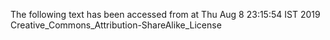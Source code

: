 The following text has been accessed from at Thu Aug 8 23:15:54 IST 2019
Creative_Commons_Attribution-ShareAlike_License
